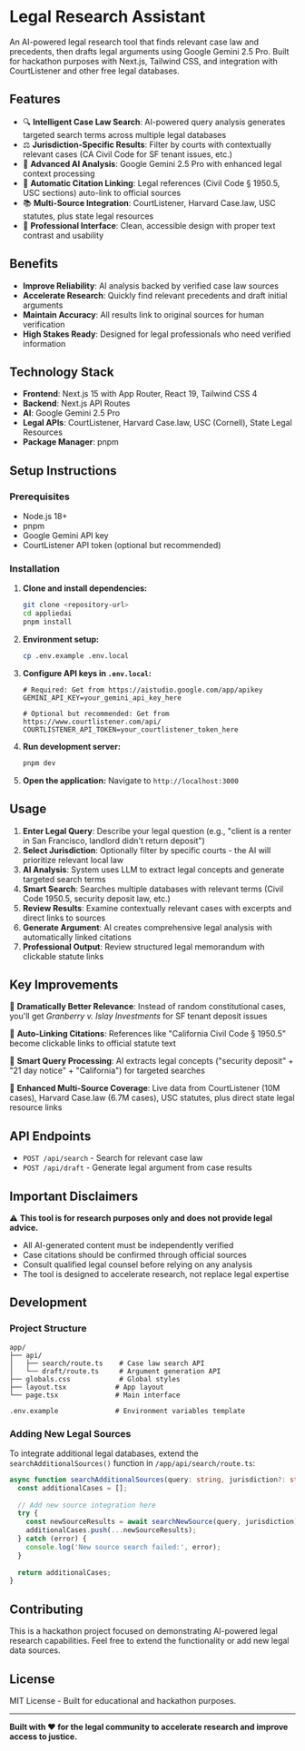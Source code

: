 # Legal Research Assistant

An AI-powered legal research tool that finds relevant case law and precedents, then drafts legal arguments using Google Gemini 2.5 Pro. Built for hackathon purposes with Next.js, Tailwind CSS, and integration with CourtListener and other free legal databases.

## Features

- 🔍 **Intelligent Case Law Search**: AI-powered query analysis generates targeted search terms across multiple legal databases
- ⚖️ **Jurisdiction-Specific Results**: Filter by courts with contextually relevant cases (CA Civil Code for SF tenant issues, etc.)  
- 🤖 **Advanced AI Analysis**: Google Gemini 2.5 Pro with enhanced legal context processing
- 🔗 **Automatic Citation Linking**: Legal references (Civil Code § 1950.5, USC sections) auto-link to official sources
- 📚 **Multi-Source Integration**: CourtListener, Harvard Case.law, USC statutes, plus state legal resources
- 📱 **Professional Interface**: Clean, accessible design with proper text contrast and usability

## Benefits

- **Improve Reliability**: AI analysis backed by verified case law sources
- **Accelerate Research**: Quickly find relevant precedents and draft initial arguments  
- **Maintain Accuracy**: All results link to original sources for human verification
- **High Stakes Ready**: Designed for legal professionals who need verified information

## Technology Stack

- **Frontend**: Next.js 15 with App Router, React 19, Tailwind CSS 4
- **Backend**: Next.js API Routes
- **AI**: Google Gemini 2.5 Pro
- **Legal APIs**: CourtListener, Harvard Case.law, USC (Cornell), State Legal Resources
- **Package Manager**: pnpm

## Setup Instructions

### Prerequisites

- Node.js 18+ 
- pnpm
- Google Gemini API key
- CourtListener API token (optional but recommended)

### Installation

1. **Clone and install dependencies:**
   ```bash
   git clone <repository-url>
   cd appliedai
   pnpm install
   ```

2. **Environment setup:**
   ```bash
   cp .env.example .env.local
   ```

3. **Configure API keys in `.env.local`:**
   ```env
   # Required: Get from https://aistudio.google.com/app/apikey
   GEMINI_API_KEY=your_gemini_api_key_here
   
   # Optional but recommended: Get from https://www.courtlistener.com/api/
   COURTLISTENER_API_TOKEN=your_courtlistener_token_here
   ```

4. **Run development server:**
   ```bash
   pnpm dev
   ```

5. **Open the application:**
   Navigate to `http://localhost:3000`

## Usage

1. **Enter Legal Query**: Describe your legal question (e.g., "client is a renter in San Francisco, landlord didn't return deposit")
2. **Select Jurisdiction**: Optionally filter by specific courts - the AI will prioritize relevant local law
3. **AI Analysis**: System uses LLM to extract legal concepts and generate targeted search terms
4. **Smart Search**: Searches multiple databases with relevant terms (Civil Code 1950.5, security deposit law, etc.)
5. **Review Results**: Examine contextually relevant cases with excerpts and direct links to sources
6. **Generate Argument**: AI creates comprehensive legal analysis with automatically linked citations
7. **Professional Output**: Review structured legal memorandum with clickable statute links

## Key Improvements

🎯 **Dramatically Better Relevance**: Instead of random constitutional cases, you'll get *Granberry v. Islay Investments* for SF tenant deposit issues

🔗 **Auto-Linking Citations**: References like "California Civil Code § 1950.5" become clickable links to official statute text

🧠 **Smart Query Processing**: AI extracts legal concepts ("security deposit" + "21 day notice" + "California") for targeted searches

📖 **Enhanced Multi-Source Coverage**: Live data from CourtListener (10M cases), Harvard Case.law (6.7M cases), USC statutes, plus direct state legal resource links

## API Endpoints

- `POST /api/search` - Search for relevant case law
- `POST /api/draft` - Generate legal argument from case results

## Important Disclaimers

⚠️ **This tool is for research purposes only and does not provide legal advice.**

- All AI-generated content must be independently verified
- Case citations should be confirmed through official sources  
- Consult qualified legal counsel before relying on any analysis
- The tool is designed to accelerate research, not replace legal expertise

## Development

### Project Structure
```
app/
├── api/
│   ├── search/route.ts    # Case law search API
│   └── draft/route.ts     # Argument generation API
├── globals.css            # Global styles
├── layout.tsx            # App layout
└── page.tsx              # Main interface

.env.example              # Environment variables template
```

### Adding New Legal Sources

To integrate additional legal databases, extend the `searchAdditionalSources()` function in `/app/api/search/route.ts`:

```typescript
async function searchAdditionalSources(query: string, jurisdiction?: string) {
  const additionalCases = [];
  
  // Add new source integration here
  try {
    const newSourceResults = await searchNewSource(query, jurisdiction);
    additionalCases.push(...newSourceResults);
  } catch (error) {
    console.log('New source search failed:', error);
  }
  
  return additionalCases;
}
```

## Contributing

This is a hackathon project focused on demonstrating AI-powered legal research capabilities. Feel free to extend the functionality or add new legal data sources.

## License

MIT License - Built for educational and hackathon purposes.

---

**Built with ❤️ for the legal community to accelerate research and improve access to justice.**